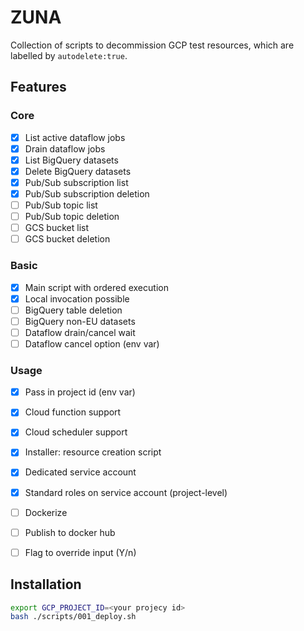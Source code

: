 # ZUNA

Collection of scripts to decommission GCP test resources, which are labelled by `autodelete:true`.

## Features

### Core

- [x] List active dataflow jobs
- [x] Drain dataflow jobs
- [x] List BigQuery datasets
- [x] Delete BigQuery datasets 
- [x] Pub/Sub subscription list
- [x] Pub/Sub subscription deletion
- [ ] Pub/Sub topic list
- [ ] Pub/Sub topic deletion
- [ ] GCS bucket list
- [ ] GCS bucket deletion

### Basic

- [x] Main script with ordered execution
- [x] Local invocation possible
- [ ] BigQuery table deletion
- [ ] BigQuery non-EU datasets
- [ ] Dataflow drain/cancel wait
- [ ] Dataflow cancel option (env var)

### Usage

- [x] Pass in project id (env var)
- [x] Cloud function support
- [x] Cloud scheduler support
- [x] Installer: resource creation script
- [x] Dedicated service account
- [x] Standard roles on service account (project-level)
- [ ] Dockerize
- [ ] Publish to docker hub
- [ ] Flag to override input (Y/n)


## Installation
```bash
export GCP_PROJECT_ID=<your projecy id>
bash ./scripts/001_deploy.sh
```
